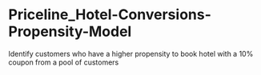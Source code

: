# Priceline_Hotel-Conversions-Propensity-Model
Identify customers who have a higher propensity to book hotel with a 10% coupon from a pool of customers
